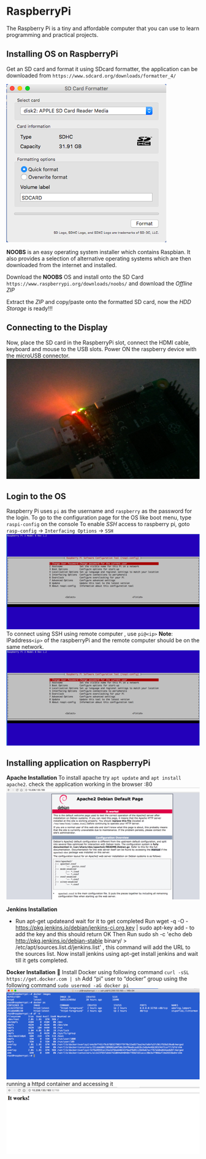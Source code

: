 # RaspberryPi
The Raspberry Pi is a tiny and affordable computer that you can use to learn programming and practical projects.

## Installing OS on RaspberryPi

Get an SD card and format it using SDcard formatter, the application can be downloaded from `https://www.sdcard.org/downloads/formatter_4/` 

![](/images/SDCardFormatting.png)

**NOOBS** is an easy operating system installer which contains Raspbian. It also provides a selection of alternative operating systems which are then downloaded from the internet and installed.

Download the **NOOBS** OS and install onto the SD Card `https://www.raspberrypi.org/downloads/noobs/` and download the *Offline ZIP*

Extract the *ZIP* and copy/paste onto the formatted SD card, now the *HDD Storage* is ready!!!

## Connecting to the Display
Now, place the SD card in the RaspberryPi slot, connect the HDMI cable, keyboard and mouse to the USB slots.
Power ON the raspberry device with the microUSB connector.
![](/images/BootingGreenLight.png)

## Login to the OS

Raspberry Pi uses `pi` as the username and `raspberry` as the password for the login.
To go to the configuration page for the OS like boot menu, type `raspi-config` on the console
To enable *SSH* access to raspberry pi, goto `rasp-config` -> `Interfacing Options` ->  `SSH`
![](/images/configmenu.png)
To connect using SSH using remote computer , use `pi@<ip>` 
**Note**: IPaddress`<ip>` of the raspberryPi and the remote computer should be on the same network.
![](/images/configmenu.png)

## Installing application on RaspberryPi

**Apache Installation**
To install apache try `apt update` and `apt install apache2`.
check the application working in the browser <ip>:80 ![](/images/apache.png)

**Jenkins Installation**
- Run apt-get updateand wait for it to get completed
Run wget -q -O - https://pkg.jenkins.io/debian/jenkins-ci.org.key | sudo apt-key add - to add the key and this should return OK
Then Run sudo sh -c 'echo deb http://pkg.jenkins.io/debian-stable binary/ > /etc/apt/sources.list.d/jenkins.list' , this command will add the URL to the sources list.
Now install jenkins using apt-get install jenkins and wait till it gets completed.

**Docker Installation** :whale:
Install Docker using following command `curl -sSL https://get.docker.com | sh`
Add “pi” user to “docker” group using the following command `sudo usermod -aG docker pi`
![](/images/docker.png)
  running a httpd container and accessing it
  ![](/images/httpdcontainer.png)
